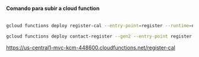 #### Comando para subir a cloud function

```bash

gcloud functions deploy register-cal --entry-point=register --runtime=nodejs22 --trigger-http --allow-unauthenticated --set-env-vars MONGODB_URI="mongodb+srv://kevinCisco:Asustoembarazo123@cluster0.6ngdm.mongodb.net/calendarioroger?retryWrites=true&w=majority&appName=Cluster0"

gcloud functions deploy contact-register --gen2 --entry-point register --runtime nodejs20 --trigger-http --allow-unauthenticated --source=register
```



https://us-central1-mvc-kcm-448600.cloudfunctions.net/register-cal



